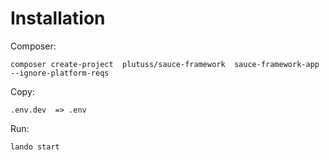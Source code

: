 # Installation

Composer:
```shell
composer create-project  plutuss/sauce-framework  sauce-framework-app  --ignore-platform-reqs
```

Copy:
```code
.env.dev  => .env
```


Run:
```code
lando start
```


